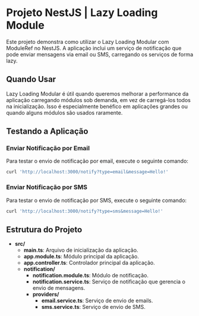 # Projeto NestJS | Lazy Loading Module

Este projeto demonstra como utilizar o Lazy Loading Modular com ModuleRef no NestJS. A aplicação inclui um serviço de notificação que pode enviar mensagens via email ou SMS, carregando os serviços de forma lazy.

## Quando Usar

Lazy Loading Modular é útil quando queremos melhorar a performance da aplicação carregando módulos sob demanda, em vez de carregá-los todos na inicialização. Isso é especialmente benéfico em aplicações grandes ou quando alguns módulos são usados raramente.

## Testando a Aplicação

### Enviar Notificação por Email

Para testar o envio de notificação por email, execute o seguinte comando:
```bash
curl 'http://localhost:3000/notify?type=email&message=Hello!'
```

### Enviar Notificação por SMS

Para testar o envio de notificação por SMS, execute o seguinte comando:
```bash
curl 'http://localhost:3000/notify?type=sms&message=Hello!'
```

## Estrutura do Projeto

- **src/**
  - **main.ts**: Arquivo de inicialização da aplicação.
  - **app.module.ts**: Módulo principal da aplicação.
  - **app.controller.ts**: Controlador principal da aplicação.
  - **notification/**
    - **notification.module.ts**: Módulo de notificação.
    - **notification.service.ts**: Serviço de notificação que gerencia o envio de mensagens.
    - **providers/**
      - **email.service.ts**: Serviço de envio de emails.
      - **sms.service.ts**: Serviço de envio de SMS.

